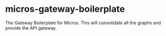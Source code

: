 # micros-gateway-boilerplate
The Gateway Boilerplate for Micros. This will consolidate all the graphs and provide the API gateway.
